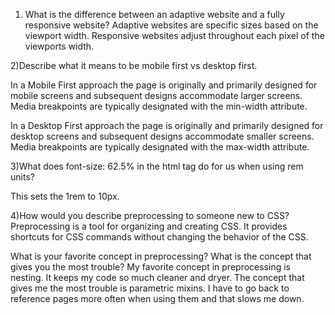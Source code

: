  1) What is the difference between an adaptive website and a fully responsive website?
Adaptive websites are specific sizes based on the viewport width. Responsive websites adjust throughout each pixel of the viewports width.

2)Describe what it means to be mobile first vs desktop first.

In a Mobile First approach the page is originally and primarily designed for mobile screens and subsequent designs accommodate larger screens. Media breakpoints are typically designated with the min-width attribute.

In a Desktop First approach the page is originally and primarily designed for desktop screens and subsequent designs accommodate smaller screens. Media breakpoints are typically designated with the max-width attribute.

3)What does font-size: 62.5% in the html tag do for us when using rem units?

This sets the 1rem to 10px.

4)How would you describe preprocessing to someone new to CSS?
Preprocessing is a tool for organizing and creating CSS. It provides
shortcuts for CSS commands without changing the behavior of the CSS.

What is your favorite concept in preprocessing? What is the concept that gives you the most trouble? My favorite concept in preprocessing is nesting. It keeps my code so much cleaner and dryer. The concept that gives me the most trouble is parametric mixins. I have to go back to reference pages more often when using them and that slows me down.
